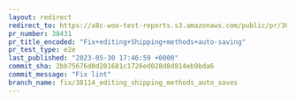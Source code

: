 ```yaml
---
layout: redirect
redirect_to: https://a8c-woo-test-reports.s3.amazonaws.com/public/pr/38431/e2e/index.html
pr_number: 38431
pr_title_encoded: "Fix+editing+Shipping+methods+auto-saving"
pr_test_type: e2e
last_published: "2023-05-30 17:46:59 +0000"
commit_sha: 2bb75676d0d201681c1726ed028d8d814eb9bda6
commit_message: "Fix lint"
branch_name: fix/38114_editing_shipping_methods_auto_saves
---
```

